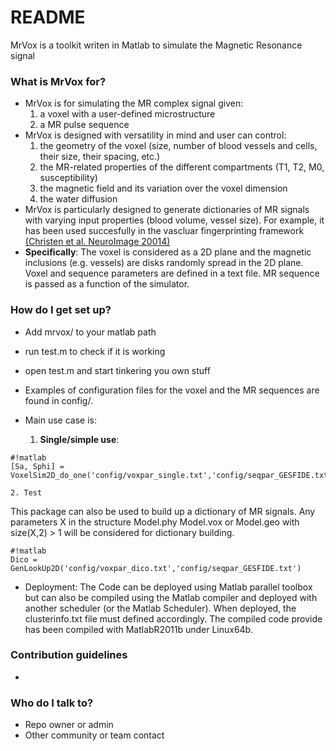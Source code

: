 # README #

MrVox is a toolkit writen in Matlab to simulate the Magnetic Resonance 
signal


### What is MrVox for? ###

* MrVox is for simulating the MR complex signal given:
    1. a voxel with a user-defined microstructure
    2. a MR pulse sequence  
* MrVox is designed with versatility in mind and user can control:
    1. the geometry of the voxel (size, number of blood vessels and cells, their size, their spacing, etc.)
    2. the MR-related properties of the different compartments (T1, T2, M0, susceptibility)
    3. the magnetic field and its variation over the voxel dimension
    4. the water diffusion  
* MrVox is particularly designed to generate dictionaries of MR signals with varying input properties (blood volume, vessel size). 
For example, it has been used succesfully in the vascluar fingerprinting framework 
[(Christen et al. NeuroImage 20014)](http://www.sciencedirect.com/science/article/pii/S1053811913012019)
* **Specifically**: The voxel is considered as a 2D plane and the magnetic inclusions (e.g. vessels) 
are disks randomly spread in the 2D plane. Voxel and sequence parameters are defined in a text file.
MR sequence is passed as a function of the simulator.

### How do I get set up? ###

* Add mrvox/ to your matlab path
* run test.m to check if it is working
* open test.m and start tinkering you own stuff
* Examples of configuration files for the voxel and the MR sequences are found in config/.
* Main use case is:

    1. **Single/simple use**:

```
#!matlab
[Sa, Sphi] = VoxelSim2D_do_one('config/voxpar_single.txt','config/seqpar_GESFIDE.txt')
```

    2. Test

This package can also be used to build up a dictionary of MR signals. Any 
parameters X in the structure Model.phy Model.vox or Model.geo with 
size(X,2) > 1 will be considered for dictionary building.
```
#!matlab
Dico = GenLookUp2D('config/voxpar_dico.txt','config/seqpar_GESFIDE.txt')
```

* Deployment: The Code can be deployed using Matlab parallel toolbox but 
can also be compiled using the Matlab compiler and deployed with another scheduler (or the Matlab Scheduler).
When deployed, the clusterinfo.txt file must defined accordingly.
The compiled code provide has been compiled with MatlabR2011b under Linux64b.


### Contribution guidelines ###

* 

### Who do I talk to? ###

* Repo owner or admin
* Other community or team contact